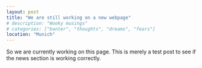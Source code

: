 ```yaml
---
layout: post
title: "We are still working on a new webpage"
# description: "Wooky musings"
# categories: ["banter", "thoughts", "dreams", "fears"]
location: "Munich"
---
```


So we are currently working on this page. This is merely a test post to see if the news section is working correctly.